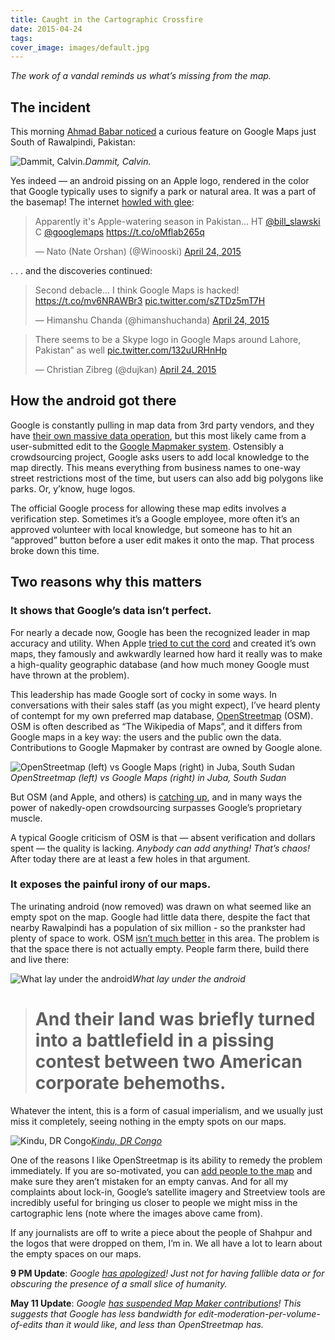 ```yaml
---
title: Caught in the Cartographic Crossfire
date: 2015-04-24
tags:
cover_image: images/default.jpg
---
```


_The work of a vandal reminds us what’s missing from the map._

## The incident</center>

This morning [Ahmad Babar noticed](https://www.facebook.com/photo.php?fbid=10155581320805122&set=a.10151572005255122.853730.546895121&type=1&comment_id=10155581348305122&offset=0&total_comments=5&ref=notif&notif_t=photo_reply) a curious feature on Google Maps just South of Rawalpindi, Pakistan:

![Dammit, Calvin.](https://cdn-images-1.medium.com/max/2000/1*6FIYzEQtQGyzfL4eO72aHg.gif)*Dammit, Calvin.*

Yes indeed — an android pissing on an Apple logo, rendered in the color that Google typically uses to signify a park or natural area. It was a part of the basemap! The internet [howled with glee](http://mashable.com/2015/04/24/android-bot-peeing-on-apple-logo-google-maps/?utm_cid=mash-com-Tw-main-link):

<blockquote class="twitter-tweet" data-lang="en"><p lang="en" dir="ltr">Apparently it&#39;s Apple-watering season in Pakistan... HT <a href="https://twitter.com/bill_slawski?ref_src=twsrc%5Etfw">@bill_slawski</a> C <a href="https://twitter.com/googlemaps?ref_src=twsrc%5Etfw">@googlemaps</a>  <a href="https://t.co/oMflab265q">https://t.co/oMflab265q</a></p>&mdash; Nato (Nate Orshan) (@Winooski) <a href="https://twitter.com/Winooski/status/591626210800730112?ref_src=twsrc%5Etfw">April 24, 2015</a></blockquote> <script async src="https://platform.twitter.com/widgets.js" charset="utf-8"></script>

. . . and the discoveries continued:

<blockquote class="twitter-tweet" data-lang="en"><p lang="en" dir="ltr">Second debacle... I think Google Maps is hacked! <a href="https://t.co/mv6NRAWBr3">https://t.co/mv6NRAWBr3</a> <a href="http://t.co/sZTDz5mT7H">pic.twitter.com/sZTDz5mT7H</a></p>&mdash; Himanshu Chanda (@himanshuchanda) <a href="https://twitter.com/himanshuchanda/status/591613349441314817?ref_src=twsrc%5Etfw">April 24, 2015</a></blockquote>
<script async src="https://platform.twitter.com/widgets.js" charset="utf-8"></script>

<blockquote class="twitter-tweet" data-lang="en"><p lang="en" dir="ltr">There seems to be a Skype logo in Google Maps around Lahore, Pakistan” as well <a href="http://t.co/132uURHnHp">pic.twitter.com/132uURHnHp</a></p>&mdash; Christian Zibreg (@dujkan) <a href="https://twitter.com/dujkan/status/591633658882215936?ref_src=twsrc%5Etfw">April 24, 2015</a></blockquote>
<script async src="https://platform.twitter.com/widgets.js" charset="utf-8"></script>



## How the android got there</center>

Google is constantly pulling in map data from 3rd party vendors, and they have [their own massive data operation](http://www.wired.com/2014/12/google-maps-ground-truth/), but this most likely came from a user-submitted edit to the [Google Mapmaker system](http://www.google.com/mapmaker). Ostensibly a crowdsourcing project, Google asks users to add local knowledge to the map directly. This means everything from business names to one-way street restrictions most of the time, but users can also add big polygons like parks. Or, y’know, huge logos.

The official Google process for allowing these map edits involves a verification step. Sometimes it’s a Google employee, more often it’s an approved volunteer with local knowledge, but someone has to hit an “approved” button before a user edit makes it onto the map. That process broke down this time.


## Two reasons why this matters</center>

### It shows that Google’s data isn’t perfect.

For nearly a decade now, Google has been the recognized leader in map accuracy and utility. When Apple [tried to cut the cord](http://www.apple.com/au/letter-from-tim-cook-on-maps/) and created it’s own maps, they famously and awkwardly learned how hard it really was to make a high-quality geographic database (and how much money Google must have thrown at the problem).

This leadership has made Google sort of cocky in some ways. In conversations with their sales staff (as you might expect), I’ve heard plenty of contempt for my own preferred map database, [OpenStreetmap](http://www.osm.org) (OSM). OSM is often described as “The Wikipedia of Maps”, and it differs from Google maps in a key way: the users and the public own the data. Contributions to Google Mapmaker by contrast are owned by Google alone.

![OpenStreetmap (left) vs Google Maps (right) in Juba, South Sudan](https://cdn-images-1.medium.com/max/5092/1*Gr1rr9fg-HiBL7UMA9W_Ag.png)*OpenStreetmap (left) vs Google Maps (right) in Juba, South Sudan*

But OSM (and Apple, and others) is [catching up](http://thenextweb.com/insider/2014/02/28/openstreetmap/), and in many ways the power of nakedly-open crowdsourcing surpasses Google’s proprietary muscle.

A typical Google criticism of OSM is that — absent verification and dollars spent — the quality is lacking. *Anybody can add anything! That’s chaos!* After today there are at least a few holes in that argument.

### It exposes the painful irony of our maps.

The urinating android (now removed) was drawn on what seemed like an empty spot on the map. Google had little data there, despite the fact that nearby Rawalpindi has a population of six million - so the prankster had plenty of space to work. OSM [isn’t much better](http://www.openstreetmap.org/node/58744442#map=15/33.5174/73.0626&layers=C) in this area. The problem is that the space there is not actually empty. People farm there, build there and live there:

![What lay under the android](https://cdn-images-1.medium.com/max/2908/1*4RbtzavJDQX4BD2Pq7mTEg.png)*What lay under the android*
> # And their land was briefly turned into a battlefield in a pissing contest between two American corporate behemoths.

Whatever the intent, this is a form of casual imperialism, and we usually just miss it completely, seeing nothing in the empty spots on our maps.

![[Kindu, DR Congo](http://tools.geofabrik.de/mc/#17/-2.9558/25.9534&num=2&mt0=google-map&mt1=google-satellite)](https://cdn-images-1.medium.com/max/5088/1*61bXXtjgsHvg0D6RIbfkiA.png)*[Kindu, DR Congo](http://tools.geofabrik.de/mc/#17/-2.9558/25.9534&num=2&mt0=google-map&mt1=google-satellite)*

One of the reasons I like OpenStreetmap is its ability to remedy the problem immediately. If you are so-motivated, you can [add people to the map](http://learnosm.org/en/beginner/introduction/) and make sure they aren’t mistaken for an empty canvas. And for all my complaints about lock-in, Google’s satellite imagery and Streetview tools are incredibly useful for bringing us closer to people we might miss in the cartographic lens (note where the images above came from).

If any journalists are off to write a piece about the people of Shahpur and the logos that were dropped on them, I’m in. We all have a lot to learn about the empty spaces on our maps.

**9 PM Update**: *Google [has apologized](http://thenextweb.com/google/2015/04/24/theres-an-android-peeing-on-apple-on-google-maps-and-we-cant-figure-out-why/?utm_source=t.co&utm_campaign=share%20button&awesm=tnw.to_c4hnl&utm_medium=referral&utm_content=There%27s%20an%20Android%20peeing%20on%20Apple%20on%20Google%20Maps%20and%20we%20can%27t%20figure%20out%20why)! Just not for having fallible data or for obscuring the presence of a small slice of humanity.*

**May 11 Update**: *Google [has suspended Map Maker contributions](http://gizmodo.com/google-maps-shows-an-android-robot-taking-a-big-pee-on-1699938922/1703615498/+knibbs)! This suggests that Google has less bandwidth for edit-moderation-per-volume-of-edits than it would like, and less than OpenStreetmap has.*

